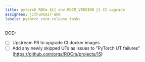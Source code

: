 ```yaml
---
title: pytorch ROCm ${{ env.ROCM_VERSION }} CI upgrade
assignees: jithunnair-amd
labels: pytorch_rocm_release_tasks
---
```

DOD:
  - [ ] Upstream PR to upgrade CI docker images
  - [ ] Add any newly skipped UTs as issues to "PyTorch UT failures" (https://github.com/orgs/ROCm/projects/15)
